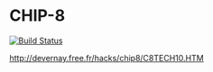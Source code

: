 # CHIP-8

[![Build Status](https://travis-ci.org/dustinfarist/CHIP-8.svg?branch=master)](https://travis-ci.org/dustinfarist/CHIP-8)

http://devernay.free.fr/hacks/chip8/C8TECH10.HTM
